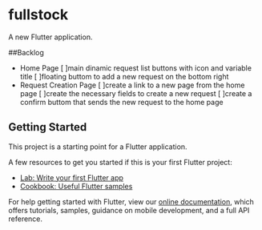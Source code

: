 # fullstock

A new Flutter application.


##Backlog
* Home Page 
  [ ]main dinamic request list buttons with icon and variable title 
  [ ]floating buttom to add a new request on the bottom right 
* Request Creation Page
  [ ]create a link to a new page from the home page
  [ ]create the necessary fields to create a new request
  [ ]create a confirm buttom that sends the new request to the home page

## Getting Started

This project is a starting point for a Flutter application.

A few resources to get you started if this is your first Flutter project:

- [Lab: Write your first Flutter app](https://flutter.dev/docs/get-started/codelab)
- [Cookbook: Useful Flutter samples](https://flutter.dev/docs/cookbook)

For help getting started with Flutter, view our
[online documentation](https://flutter.dev/docs), which offers tutorials,
samples, guidance on mobile development, and a full API reference.
